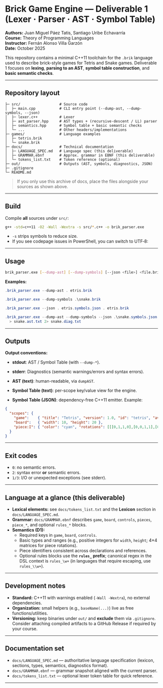 # Brick Game Engine — Deliverable 1 (Lexer · Parser · AST · Symbol Table)

**Authors:** Juan Miguel Páez Tatis, Santiago Uribe Echavarría  
**Course:** Theory of Programming Languages  
**Instructor:** Fernán Alonso Villa Garzón  
**Date:** October 2025

This repository contains a minimal C++11 toolchain for the `.brik` language used to describe brick-style games for Tetris and Snake games.
Deliverable 1 focuses on **lexing**, **parsing to an AST**, **symbol table construction**, and **basic semantic checks**.

---

## Repository layout

```TLP_2025-2/
├─ src/                  # Source code
│  ├─ main.cpp           # CLI entry point (--dump-ast, --dump-symbols, --json)
│  ├─ lexer.c++          # Lexer
│  ├─ ast_parser.hpp     # AST types + (recursive-descent / LL) parser
│  ├─ semantics.hpp      # Symbol table + basic semantic checks
│  └─ ...                # Other headers/implementations
├─ games/                # Language examples
│  ├─ tetris.brik
│  └─ snake.brik
├─ docs/                 # Technical documentation
│  ├─ LANGUAGE_SPEC.md   # Language spec (this deliverable)
│  ├─ GRAMMAR.ebnf       # Approx. grammar in EBNF (this deliverable)
│  └─ tokens_list.txt    # Token reference (optional)
├─ out/                  # Outputs (AST, symbols, diagnostics, JSON)
├─ .gitignore
└─ README.md
```

> If you only use this archive of docs, place the files alongside your sources as shown above.

---

## Build

Compile **all** sources under `src/`:

```bash
g++ -std=c++11 -O2 -Wall -Wextra -s src/*.c++ -o brik_parser.exe
```

- `-s` strips symbols to reduce size.
- If you see codepage issues in PowerShell, you can switch to UTF‑8:

---

## Usage

```bash
brik_parser.exe [--dump-ast] [--dump-symbols] [--json <file>] <file.brik>
```

**Examples:**

```powershell
.brik_parser.exe --dump-ast . etris.brik

.brik_parser.exe --dump-symbols .\snake.brik

.brik_parser.exe --json . etris.symbols.json . etris.brik

.brik_parser.exe --dump-ast --dump-symbols --json .\snake.symbols.json .\snake.brik `
  > snake.ast.txt 2> snake.diag.txt
```

---

## Outputs

**Output conventions:**

- **stdout**: AST / Symbol Table (with `--dump-*`).
- **stderr**: Diagnostics (semantic warnings/errors and syntax errors).

- **AST (text)**: human-readable, via `dumpAST`.
- **Symbol Table (text)**: per-scope key/value view for the engine.
- **Symbol Table (JSON)**: dependency-free C++11 emitter. Example:

```json
{
  "scopes": {
    "game":    { "title": "Tetris", "version": 1.0, "id": "tetris", "available_pieces": ["I","O"] },
    "board":   { "width": 10, "height": 20 },
    "piece:I": { "color": "cyan", "rotations": [[[0,1,1,0],[0,0,1,1],[0,0,0,0],[0,0,0,0]]] }
  }
}
```

---

## Exit codes

- `0`: no semantic errors.
- `2`: syntax error **or** semantic errors.
- `1/3`: I/O or unexpected exceptions (see stderr).

---

## Language at a glance (this deliverable)

- **Lexical elements:** see `docs/tokens_list.txt` and the **Lexicon** section in `docs/LANGUAGE_SPEC.md`.
- **Grammar:** `docs/GRAMMAR.ebnf` describes `game`, `board`, `controls`, `pieces`, `piece_*`, and optional `rules_*` blocks.
- **Semantics (D1):**
  - Required keys in `game`, `board`, `controls`.
  - Basic types and ranges (e.g., positive integers for `width`, `height`; 4×4 matrices for piece rotations).
  - Piece identifiers consistent across declarations and references.
  - Optional rules blocks use the **`rules_` prefix**; canonical regex in the DSL context is `rules_\w+` (in languages that require escaping, use `rules_\\w+`).

---

## Development notes

- **Standard:** C++11 with warnings enabled (`-Wall -Wextra`), no external dependencies.
- **Organization:** small helpers (e.g., `baseName(...)`) live as free functions/utilities.
- **Versioning:** keep binaries under `out/` and **exclude** them via `.gitignore`.  
  Consider attaching compiled artifacts to a GitHub Release if required by your course.

---

## Documentation set

- `docs/LANGUAGE_SPEC.md` — authoritative language specification (lexicon, sections, types, semantics, diagnostics format).
- `docs/GRAMMAR.ebnf` — grammar snapshot aligned with the current parser.
- `docs/tokens_list.txt` — optional lexer token table for quick reference.

---